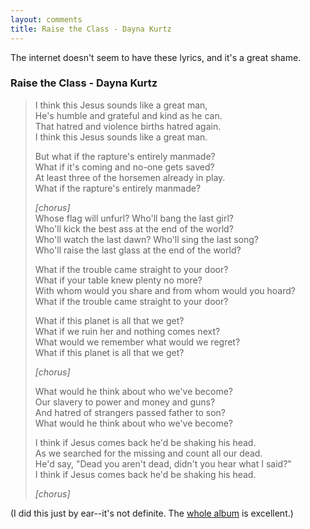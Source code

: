 ```yaml
---
layout: comments
title: Raise the Class - Dayna Kurtz
---
```


The internet doesn't seem to have these lyrics, and it's a great shame.

### Raise the Class - Dayna Kurtz
> I think this Jesus sounds like a great man,  
> He's humble and grateful and kind as he can.  
> That hatred and violence births hatred again.  
> I think this Jesus sounds like a great man.  
>
> But what if the rapture's entirely manmade?  
> What if it's coming and no-one gets saved?  
> At least three of the horsemen already in play.  
> What if the rapture's entirely manmade?  
>
> *[chorus]*  
> Whose flag will unfurl? Who'll bang the last girl?  
> Who'll kick the best ass at the end of the world?  
> Who'll watch the last dawn? Who'll sing the last song?  
> Who'll raise the last glass at the end of the world?  
>
> What if the trouble came straight to your door?  
> What if your table knew plenty no more?  
> With whom would you share and from whom would you hoard?  
> What if the trouble came straight to your door?  
>
> What if this planet is all that we get?  
> What if we ruin her and nothing comes next?  
> What would we remember what would we regret?  
> What if this planet is all that we get?  
>
> *[chorus]*
>
> What would he think about who we've become?  
> Our slavery to power and money and guns?  
> And hatred of strangers passed father to son?  
> What would he think about who we've become?  
>
> I think if Jesus comes back he'd be shaking his head.  
> As we searched for the missing and count all our dead.  
> He'd say, "Dead you aren't dead, didn't you hear what I said?"  
> I think if Jesus comes back he'd be shaking his head.  
>
> *[chorus]*

(I did this just by ear--it's not definite. The [whole album][rf] is
excellent.)

[rf]: http://www.amazon.com/dp/B00TEQMLJ4?tag=stechschulten-20


